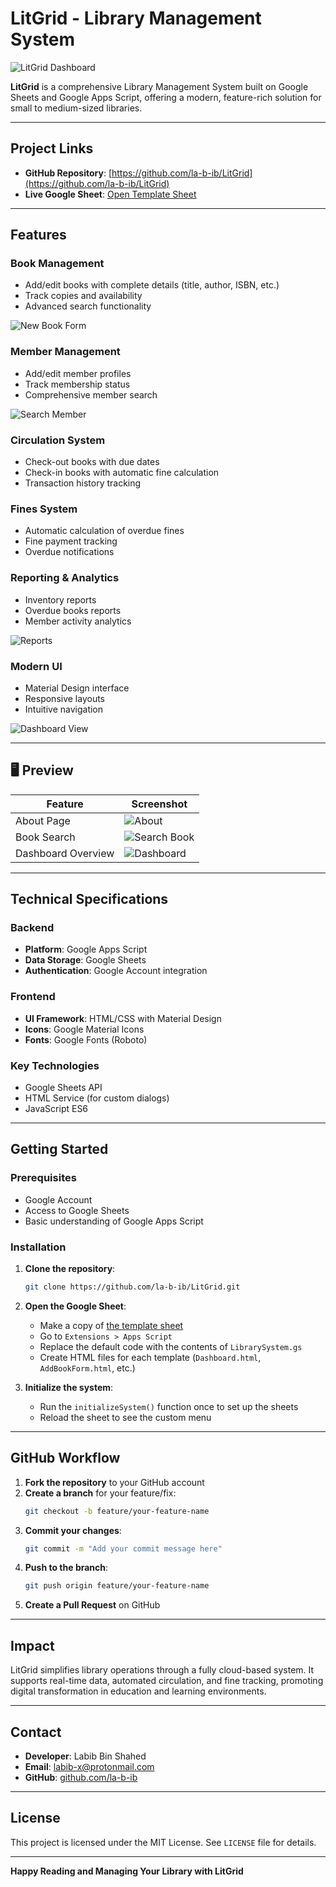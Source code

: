 #  LitGrid - Library Management System

![LitGrid Dashboard](image/Dashboard.png)

**LitGrid** is a comprehensive Library Management System built on Google Sheets and Google Apps Script, offering a modern, feature-rich solution for small to medium-sized libraries.

---

##  Project Links

- **GitHub Repository**: [https://github.com/la-b-ib/LitGrid](https://github.com/la-b-ib/LitGrid)
- **Live Google Sheet**: [Open Template Sheet](https://docs.google.com/spreadsheets/d/1a8Pef1ikQG96mPgahxYs46O9P4siszkZwsgcFXy0DII/edit?usp=sharing)

---

##  Features

###  Book Management
- Add/edit books with complete details (title, author, ISBN, etc.)
- Track copies and availability
- Advanced search functionality

![New Book Form](image/NewBook.png)

###  Member Management
- Add/edit member profiles
- Track membership status
- Comprehensive member search

![Search Member](image/SearchMember.png)

###  Circulation System
- Check-out books with due dates
- Check-in books with automatic fine calculation
- Transaction history tracking

###  Fines System
- Automatic calculation of overdue fines
- Fine payment tracking
- Overdue notifications

###  Reporting & Analytics
- Inventory reports
- Overdue books reports
- Member activity analytics

![Reports](image/Report.png)

###  Modern UI
- Material Design interface
- Responsive layouts
- Intuitive navigation

![Dashboard View](image/Dashboard.png)

---

## 🖥️ Preview

| Feature            | Screenshot                  |
|--------------------|-----------------------------|
| About Page         | ![About](image/About.png)  |
| Book Search        | ![Search Book](image/SearchBook.png) |
| Dashboard Overview | ![Dashboard](image/Dashboard.png) |

---

##  Technical Specifications

### Backend
- **Platform**: Google Apps Script
- **Data Storage**: Google Sheets
- **Authentication**: Google Account integration

### Frontend
- **UI Framework**: HTML/CSS with Material Design
- **Icons**: Google Material Icons
- **Fonts**: Google Fonts (Roboto)

### Key Technologies
- Google Sheets API
- HTML Service (for custom dialogs)
- JavaScript ES6

---

##  Getting Started

### Prerequisites
- Google Account
- Access to Google Sheets
- Basic understanding of Google Apps Script

### Installation

1. **Clone the repository**:
   ```bash
   git clone https://github.com/la-b-ib/LitGrid.git
   ```

2. **Open the Google Sheet**:
   - Make a copy of [the template sheet](https://docs.google.com/spreadsheets/d/1a8Pef1ikQG96mPgahxYs46O9P4siszkZwsgcFXy0DII/edit?usp=sharing)
   - Go to `Extensions > Apps Script`
   - Replace the default code with the contents of `LibrarySystem.gs`
   - Create HTML files for each template (`Dashboard.html`, `AddBookForm.html`, etc.)

3. **Initialize the system**:
   - Run the `initializeSystem()` function once to set up the sheets
   - Reload the sheet to see the custom menu

---

##  GitHub Workflow

1. **Fork the repository** to your GitHub account
2. **Create a branch** for your feature/fix:
   ```bash
   git checkout -b feature/your-feature-name
   ```
3. **Commit your changes**:
   ```bash
   git commit -m "Add your commit message here"
   ```
4. **Push to the branch**:
   ```bash
   git push origin feature/your-feature-name
   ```
5. **Create a Pull Request** on GitHub

---

##  Impact

LitGrid simplifies library operations through a fully cloud-based system. It supports real-time data, automated circulation, and fine tracking, promoting digital transformation in education and learning environments.

---

## Contact

- **Developer**: Labib Bin Shahed
- **Email**: [labib-x@protonmail.com](mailto:labib-x@protonmail.com)  
- **GitHub**: [github.com/la-b-ib](https://github.com/la-b-ib)

---

## License

This project is licensed under the MIT License. See `LICENSE` file for details.

---

**Happy Reading and Managing Your Library with LitGrid**
